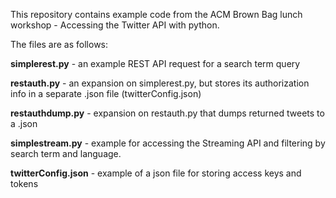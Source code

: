 This repository contains example code from the ACM Brown Bag lunch workshop - Accessing the Twitter API with python. 

The files are as follows:

**simplerest.py** - an example REST API request for a search term query

**restauth.py** - an expansion on simplerest.py, but stores its authorization info in a separate .json file (twitterConfig.json)

**restauthdump.py** - expansion on restauth.py that dumps returned tweets to a .json 

**simplestream.py** - example for accessing the Streaming API and filtering by search term and language. 

**twitterConfig.json** - example of a json file for storing access keys and tokens
